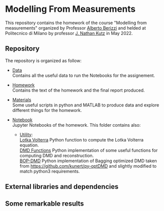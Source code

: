# Modelling From Measurements

This repository contains the homework of the course "Modelling from measurements" organized by Professor [Alberto Berizzi](https://www4.ceda.polimi.it/manifesti/manifesti/controller/ricerche/RicercaPerDocentiPublic.do?evn_didattica=evento&k_doc=14853&polij_device_category=DESKTOP&__pj0=0&__pj1=161107224bf5e306682c8834e636702f) and helded at Politecnico di Milano by professor [J. Nathan Kutz](https://faculty.washington.edu/kutz/) in May 2022.

## Repository

The repository is organized as follow:

- [Data](Data/)\
Contains all the useful data to run the Notebooks for the assignement.

- [Homework](Homework/)\
Contains the text of the homework and the final report produced.

- [Materials](Materials/)\
Some useful scripts in python and MATLAB to produce data and explore different things for the homework.

- [Notebook](Notebooks/)\
Jupyter Notebooks of the homework. This folder contains also:
    - [Utility](Notebooks/Utility/):\
        [Lotka Volterra](Notebooks/Utility/lotkavolterra.py) Python function to compute the Lotka Volterra equation.\
        [DMD Functions](Notebooks/Utility/FunctionsDMD.py) Python implementation of some useful functions for computing DMD and reconstruction. \
        [BOP-DMD](Notebooks/Utility/PythonBOPDMD/) Python implementation of Bagging optimized DMD taken from https://github.com/kunert/py-optDMD and slightly modified to match python3 requirements.

## External libraries and dependencies

## Some remarkable results